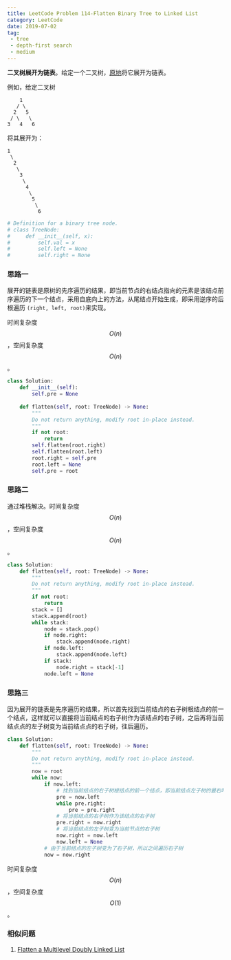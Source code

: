 ```yaml
---
title: LeetCode Problem 114-Flatten Binary Tree to Linked List
category: LeetCode
date: 2019-07-02
tag:
 - tree
 - depth-first search
 - medium
---
```


**二叉树展开为链表**。给定一个二叉树，[原地](https://baike.baidu.com/item/%E5%8E%9F%E5%9C%B0%E7%AE%97%E6%B3%95/8010757)将它展开为链表。

<!-- more -->

例如，给定二叉树

```
    1
   / \
  2   5
 / \   \
3   4   6
```

将其展开为：

```
1
 \
  2
   \
    3
     \
      4
       \
        5
         \
          6
```

```python
# Definition for a binary tree node.
# class TreeNode:
#     def __init__(self, x):
#         self.val = x
#         self.left = None
#         self.right = None
```

### 思路一

展开的链表是原树的先序遍历的结果，即当前节点的右结点指向的元素是该结点前序遍历的下一个结点，采用自底向上的方法，从尾结点开始生成，即采用逆序的后根遍历 `(right, left, root)`来实现。

时间复杂度 $$O(n)$$，空间复杂度 $$O(n)$$。

```python
class Solution:
    def __init__(self):
        self.pre = None
        
    def flatten(self, root: TreeNode) -> None:
        """
        Do not return anything, modify root in-place instead.
        """
        if not root:
            return
        self.flatten(root.right)
        self.flatten(root.left)
        root.right = self.pre
        root.left = None
        self.pre = root
```

### 思路二

通过堆栈解决。时间复杂度 $$O(n)$$，空间复杂度 $$O(n)$$。

```python
class Solution:
    def flatten(self, root: TreeNode) -> None:
        """
        Do not return anything, modify root in-place instead.
        """
        if not root:
            return
        stack = []
        stack.append(root)
        while stack:
            node = stack.pop()
            if node.right:
                stack.append(node.right)
            if node.left:
                stack.append(node.left)
            if stack:
                node.right = stack[-1]
            node.left = None
```

### 思路三

因为展开的链表是先序遍历的结果，所以首先找到当前结点的右子树根结点的前一个结点，这样就可以直接将当前结点的右子树作为该结点的右子树，之后再将当前结点点的左子树变为当前结点点的右子树，往后遍历。

```python
class Solution:
    def flatten(self, root: TreeNode) -> None:
        """
        Do not return anything, modify root in-place instead.
        """
        now = root
        while now:
            if now.left:
                # 找到当前结点的右子树根结点的前一个结点，即当前结点左子树的最右叶子结点
                pre = now.left
                while pre.right:
                    pre = pre.right
                # 将当前结点的右子树作为该结点的右子树
                pre.right = now.right
                # 将当前结点的左子树变为当前节点的右子树
                now.right = now.left
                now.left = None
            # 由于当前结点的左子树变为了右子树，所以之间遍历右子树
            now = now.right
```

时间复杂度 $$O(n)$$，空间复杂度 $$O(1)$$。

### 相似问题

1. [Flatten a Multilevel Doubly Linked List](https://leetcode.com/problems/flatten-a-multilevel-doubly-linked-list/)